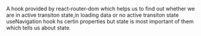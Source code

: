 A hook provided by react-router-dom which helps us to find out whether we are in active transiton state,in loading data or no active transiton state
useNavigation hook hs certin properties but state is most important of them which tells us about state.
